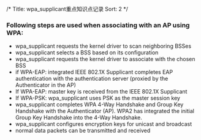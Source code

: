/*
 Title: wpa_supplicant重点知识点记录
 Sort: 2
 */

### Following steps are used when associating with an AP using WPA:    
* wpa_supplicant requests the kernel driver to scan neighboring BSSes
* wpa_supplicant selects a BSS based on its configuration
* wpa_supplicant requests the kernel driver to associate with the chosen BSS
* if WPA-EAP: integrated IEEE 802.1X Supplicant completes EAP authentication with the authentication server (proxied by the Authenticator in the AP)
* If WPA-EAP: master key is received from the IEEE 802.1X Supplicant
* If WPA-PSK: wpa_supplicant uses PSK as the master session key
* wpa_supplicant completes WPA 4-Way Handshake and Group Key Handshake with the Authenticator (AP). WPA2 has integrated the initial Group Key Handshake into the 4-Way Handshake.
* wpa_supplicant configures encryption keys for unicast and broadcast
* normal data packets can be transmitted and received
